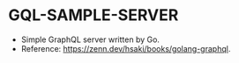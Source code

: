 # GQL-SAMPLE-SERVER
- Simple GraphQL server written by Go.
- Reference: https://zenn.dev/hsaki/books/golang-graphql.